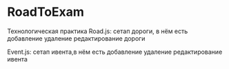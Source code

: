 # RoadToExam
Технологическая практика
Road.js: сетап дороги, в нём есть добавление удаление редактирование дороги

Event.js: сетап ивента,в нём есть добавление удаление редактирование ивента
